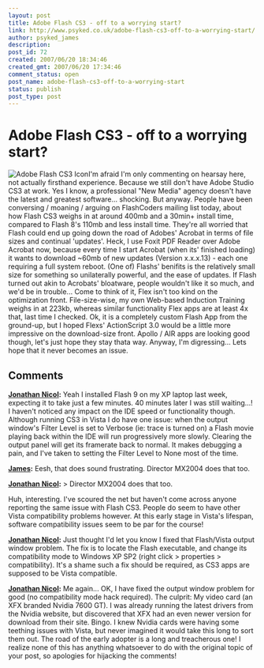 ```yaml
---
layout: post
title: Adobe Flash CS3 - off to a worrying start?
link: http://www.psyked.co.uk/adobe-flash-cs3-off-to-a-worrying-start/
author: psyked_james
description: 
post_id: 72
created: 2007/06/20 18:34:46
created_gmt: 2007/06/20 17:34:46
comment_status: open
post_name: adobe-flash-cs3-off-to-a-worrying-start
status: publish
post_type: post
---
```


# Adobe Flash CS3 - off to a worrying start?

![Adobe Flash CS3 Icon](http://uploads.psyked.co.uk/2007/05/adobe-flash-9.png)I'm afraid I'm only commenting on hearsay here, not actually firsthand experience. Because we still don't have Adobe Studio CS3 at work. Yes I know, a professional "New Media" agency doesn't have the latest and greatest software... shocking. But anyway. People have been conversing / moaning / arguing on FlashCoders mailing list today, about how Flash CS3 weighs in at around 400mb and a 30min+ install time, compared to Flash 8's 110mb and less install time. They're all worried that Flash could end up going down the road of Adobes' Acrobat in terms of file sizes and continual 'updates'. Heck, I use Foxit PDF Reader over Adobe Acrobat now, because every time I start Acrobat (when its' finished loading) it wants to download ~60mb of new updates (Version x.x.x.13) - each one requiring a full system reboot. (One of) Flashs' benifits is the relatively small size for something so unilaterally powerful, and the ease of updates. If Flash turned out akin to Acrobats' bloatware, people wouldn't like it so much, and we'd be in trouble... Come to think of it, Flex isn't too kind on the optimization front. File-size-wise, my own Web-based Induction Training weighs in at 223kb, whereas similar functionality Flex apps are at least 4x that, last time I checked. Ok, it is a completely custom Flash App from the ground-up, but I hoped Flexs' ActionScript 3.0 would be a little more impressive on the download-size front. Apollo / AIR apps are looking good though, let's just hope they stay thata way. Anyway, I'm digressing... Lets hope that it never becomes an issue.

## Comments

**[Jonathan Nicol](#15 "2007-06-27 13:30:42"):** Yeah I installed Flash 9 on my XP laptop last week, expecting it to take just a few minutes. 40 minutes later I was still waiting...! I haven't noticed any impact on the IDE speed or functionality though. Although running CS3 in Vista I do have one issue: when the output window's Filter Level is set to Verbose (ie: trace is turned on) a Flash movie playing back within the IDE will run progressively more slowly. Clearing the output panel will get its framerate back to normal. It makes debugging a pain, and I've taken to setting the Filter Level to None most of the time.

**[James](#16 "2007-06-27 14:20:31"):** Eesh, that does sound frustrating. Director MX2004 does that too.

**[Jonathan Nicol](#17 "2007-06-27 23:53:28"):** > Director MX2004 does that too.

Huh, interesting. I've scoured the net but haven't come across anyone reporting the same issue with Flash CS3. People do seem to have other Vista compatibility problems however. At this early stage in Vista's lifespan, software compatibility issues seem to be par for the course!

**[Jonathan Nicol](#18 "2007-07-02 23:33:07"):** Just thought I'd let you know I fixed that Flash/Vista output window problem. The fix is to locate the Flash executable, and change its compatibility mode to Windows XP SP2 (right click > properties > compatibility). It's a shame such a fix should be required, as CS3 apps are supposed to be Vista compatible.

**[Jonathan Nicol](#19 "2007-07-18 22:37:36"):** Me again... OK, I have fixed the output window problem for good (no compatibility mode hack required). The culprit: My video card (an XFX branded Nvidia 7600 GT). I was already running the latest drivers from the Nvidia website, but discovered that XFX had an even newer version for download from their site. Bingo. I knew Nvidia cards were having some teething issues with Vista, but never imagined it would take this long to sort them out. The road of the early adopter is a long and treacherous one! I realize none of this has anything whatsoever to do with the original topic of your post, so apologies for hijacking the comments!

